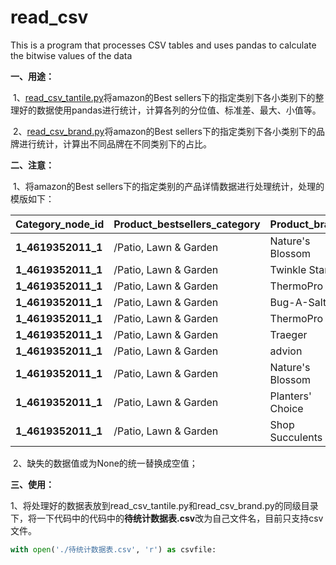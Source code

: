 # read_csv

This is a program that processes CSV tables and uses pandas to calculate the bitwise values of the data

**一、用途：**

​	1、[read_csv_tantile.py](https://github.com/zhangjun0827/read_csv/blob/master/read_csv_tantile.py)将amazon的Best sellers下的指定类别下各小类别下的整理好的数据使用pandas进行统计，计算各列的分位值、标准差、最大、小值等。

​	2、[read_csv_brand.py](https://github.com/zhangjun0827/read_csv/blob/master/read_csv_brand.py)将amazon的Best sellers下的指定类别下各小类别下的品牌进行统计，计算出不同品牌在不同类别下的占比。	



**二、注意：**

​	1、将amazon的Best sellers下的指定类别的产品详情数据进行处理统计，处理的模版如下：

| **Category_node_id** | **Product_bestsellers_category** | **Product_brand** | **Product_price** | **Product_star** | **Product_review_count** | **Product_ask_count** |
| -------------------- | -------------------------------- | ----------------- | ----------------- | ---------------- | ------------------------ | --------------------- |
| **1_4619352011_1**   | /Patio, Lawn & Garden            | Nature's Blossom  | 19.99             | 3.7              | 953                      | 121                   |
| **1_4619352011_1**   | /Patio, Lawn & Garden            | Twinkle Star      | 17.99             | 4.4              | 2071                     | 318                   |
| **1_4619352011_1**   | /Patio, Lawn & Garden            | ThermoPro         | 59.99             | 4.4              | 4706                     | 352                   |
| **1_4619352011_1**   | /Patio, Lawn & Garden            | Bug-A-Salt        | 39.95             | 4.4              | 3770                     | 524                   |
| **1_4619352011_1**   | /Patio, Lawn & Garden            | ThermoPro         | 30.59             | 4.3              | 3560                     | 191                   |
| **1_4619352011_1**   | /Patio, Lawn & Garden            | Traeger           | 36.395            | 4.5              | 1113                     | 56                    |
| **1_4619352011_1**   | /Patio, Lawn & Garden            | advion            | 26.65             | 4.3              | 14030                    | 744                   |
| **1_4619352011_1**   | /Patio, Lawn & Garden            | Nature's Blossom  | 19.99             | 4                | 277                      | 28                    |
| **1_4619352011_1**   | /Patio, Lawn & Garden            | Planters' Choice  | 27.99             | 3.5              | 185                      | 23                    |
| **1_4619352011_1**   | /Patio, Lawn & Garden            | Shop Succulents   | 12.79             | 3.4              | 989                      | 51                    |

​	2、缺失的数据值或为None的统一替换成空值；



**三、使用：**

​	1、将处理好的数据表放到read_csv_tantile.py和read_csv_brand.py的同级目录下，将一下代码中的代码中的**待统计数据表.csv**改为自己文件名，目前只支持csv文件。

```python
with open('./待统计数据表.csv', 'r') as csvfile:
```

